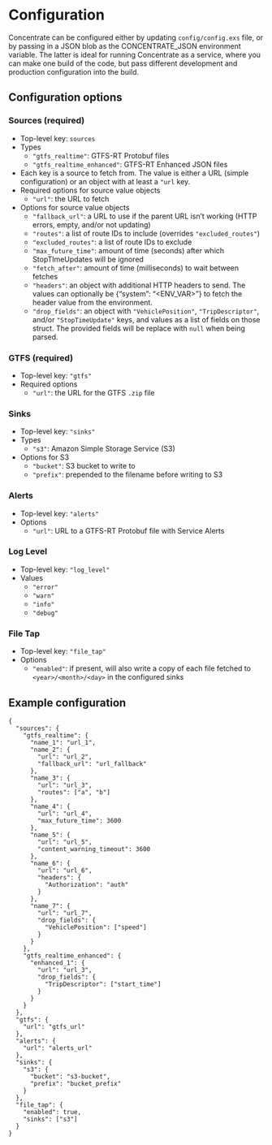 # Configuration

Concentrate can be configured either by updating `config/config.exs` file, or by passing in a JSON blob as the CONCENTRATE_JSON environment variable. The latter is ideal for running Concentrate as a service, where you can make one build of the code, but pass different development and production configuration into the build.

## Configuration options

### Sources (required)
* Top-level key: `sources`
* Types
    * `"gtfs_realtime"`: GTFS-RT Protobuf files
    * `"gtfs_realtime_enhanced"`: GTFS-RT Enhanced JSON files
* Each key is a source to fetch from. The value is either a URL (simple configuration) or an object with at least a `"url` key.
* Required options for source value objects
    * `"url"`: the URL to fetch
* Options for source value objects
    * `"fallback_url"`: a URL to use if the parent URL isn’t working (HTTP errors, empty, and/or not updating)
    * `"routes"`: a list of route IDs to include (overrides `"excluded_routes"`)
    *  `"excluded_routes"`: a list of route IDs to exclude
    *  `"max_future_time"`: amount of time (seconds) after which StopTImeUpdates will be ignored
    * `"fetch_after"`: amount of time (milliseconds) to wait between fetches
    * `"headers"`: an object with additional HTTP headers to send. The values can optionally be {“system”: “<ENV_VAR>”} to fetch the header value from the environment.
    * `"drop_fields"`: an object with `"VehiclePosition"`, `"TripDescriptor"`, and/or `"StopTimeUpdate"` keys, and values as a list of fields on those struct. The provided fields will be replace with `null` when being parsed.

### GTFS (required)
* Top-level key: `"gtfs"`
* Required options
    * `"url"`: the URL for the GTFS `.zip` file 

### Sinks
* Top-level key: `"sinks"`
* Types
    * `"s3"`: Amazon Simple Storage Service (S3)
* Options for S3
    * `"bucket"`: S3 bucket to write to
    * `"prefix"`: prepended to the filename before writing to S3


### Alerts
* Top-level key: `"alerts"`
* Options
    * `"url"`: URL to a GTFS-RT Protobuf file with Service Alerts

### Log Level
* Top-level key: `"log_level"`
* Values
    * `"error"`
    * `"warn"`
    * `"info"`
    * `"debug"`

### File Tap
* Top-level key: `"file_tap"`
* Options
    * `"enabled"`: if present, will also write a copy of each file fetched to `<year>/<month>/<day>` in the configured sinks

## Example configuration

    {
      "sources": {
        "gtfs_realtime": {
          "name_1": "url_1",
          "name_2": {
            "url": "url_2",
            "fallback_url": "url_fallback"
          },
          "name_3": {
            "url": "url_3",
            "routes": ["a", "b"]
          },
          "name_4": {
            "url": "url_4",
            "max_future_time": 3600
          },
          "name_5": {
            "url": "url_5",
            "content_warning_timeout": 3600
          },
          "name_6": {
            "url": "url_6",
            "headers": {
              "Authorization": "auth"
            }
          },
          "name_7": {
            "url": "url_7",
            "drop_fields": {
              "VehiclePosition": ["speed"]
            }
          }
        },
        "gtfs_realtime_enhanced": {
          "enhanced_1": {
            "url": "url_3",
            "drop_fields": {
              "TripDescriptor": ["start_time"]
            }
          }
        }
      },
      "gtfs": {
        "url": "gtfs_url"
      },
      "alerts": {
        "url": "alerts_url"
      },
      "sinks": {
        "s3": {
          "bucket": "s3-bucket",
          "prefix": "bucket_prefix"
        }
      },
      "file_tap": {
        "enabled": true,
        "sinks": ["s3"]
      }
    }

